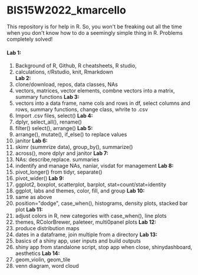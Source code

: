 # BIS15W2022_kmarcello

This repository is for help in R. So, you won't be freaking out all the time when you don't know how to do a seemingly simple thing in R.  Problems completely solved!

#### **Lab 1:**
1. Background of R, Github, R cheatsheets, R studio, 
2. calculations, r/Rstudio, knit, Rmarkdown \
**Lab 2:**
1. clone/download, repos, data classes, NAs
2. vectors, matrices, vector elements, combne vectors into a matrix, summary functions
**Lab 3:**
1. vectors into a data frame, name cols and rows in df, select columns and rows, summary functions, change class, whrite to .csv
2. Import .csv files, select()
**Lab 4:**
1. dplyr, select_all(), rename()
2. filter() select(), arrange()
**Lab 5:**
1. arrange(), mutate(), if_else() to replace values
2. janitor
**Lab 6:**
1. skimr (summrize data), group_by(), summarize()
2. across(), more dplyr and janitor
**Lab 7:**
1. NAs: describe,replace. summaries
2. indentify and manage NAs, naniar, visdat for management
**Lab 8:**
1. pivot_longer() from tidyr, separate()
2. pivot_wider()
**Lab 9:**
1. ggplot2, boxplot, scatterplot, barplot, stat=count/stat=identity
2. ggplot, labs and themes, color, fill, and group
**Lab 10:**
1. same as above
2. position="dodge", case_when(), histograms, density plots, stacked bar plot
**Lab 11:**
1. adjust colors in R, new categories with case_when(), line plots
2. themes, RColorBrewer, paleteer, multi0panel plots
**Lab 12:**
1. produce distribution maps
2. dates in a dataframe, join multiple from a directory
**Lab 13:**
1. basics of a shiny app, user inputs and build outputs
2. shiny app from standalone script, stop app when close, shinydashboard, aesthetics
**Lab 14:**
1. geom_violin, geom_tile
2. venn diagram, word cloud
